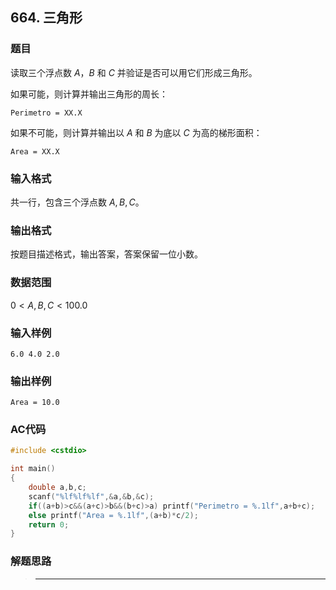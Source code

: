 ##  664. 三角形

### 题目

读取三个浮点数 $A， B$ 和 $C$ 并验证是否可以用它们形成三角形。

如果可能，则计算并输出三角形的周长：

```
Perimetro = XX.X
```

如果不可能，则计算并输出以 $A$ 和 $B$ 为底以 $C$ 为高的梯形面积：

```
Area = XX.X
```

### 输入格式

共一行，包含三个浮点数 $A,B,C$。

### 输出格式

按题目描述格式，输出答案，答案保留一位小数。

### 数据范围

$0<A,B,C<100.0$

### 输入样例

```
6.0 4.0 2.0
```

### 输出样例

```
Area = 10.0
```

### AC代码

```c++
#include <cstdio>

int main()
{
    double a,b,c;
    scanf("%lf%lf%lf",&a,&b,&c);
    if((a+b)>c&&(a+c)>b&&(b+c)>a) printf("Perimetro = %.1lf",a+b+c);
    else printf("Area = %.1lf",(a+b)*c/2);
    return 0;
}
```

### 解题思路

>****

